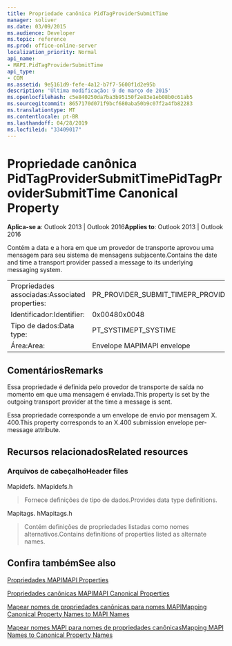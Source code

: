 ```yaml
---
title: Propriedade canônica PidTagProviderSubmitTime
manager: soliver
ms.date: 03/09/2015
ms.audience: Developer
ms.topic: reference
ms.prod: office-online-server
localization_priority: Normal
api_name:
- MAPI.PidTagProviderSubmitTime
api_type:
- COM
ms.assetid: 9e5161d9-fefe-4a12-b7f7-5600f1d2e95b
description: 'Última modificação: 9 de março de 2015'
ms.openlocfilehash: c5e840250da7ba3b95150f2e83e1eb08b0c61ab5
ms.sourcegitcommit: 8657170d071f9bcf680aba50b9c07f2a4fb82283
ms.translationtype: MT
ms.contentlocale: pt-BR
ms.lasthandoff: 04/28/2019
ms.locfileid: "33409017"
---
```

# <a name="pidtagprovidersubmittime-canonical-property"></a><span data-ttu-id="a23f5-103">Propriedade canônica PidTagProviderSubmitTime</span><span class="sxs-lookup"><span data-stu-id="a23f5-103">PidTagProviderSubmitTime Canonical Property</span></span>

  
  
<span data-ttu-id="a23f5-104">**Aplica-se a**: Outlook 2013 | Outlook 2016</span><span class="sxs-lookup"><span data-stu-id="a23f5-104">**Applies to**: Outlook 2013 | Outlook 2016</span></span> 
  
<span data-ttu-id="a23f5-105">Contém a data e a hora em que um provedor de transporte aprovou uma mensagem para seu sistema de mensagens subjacente.</span><span class="sxs-lookup"><span data-stu-id="a23f5-105">Contains the date and time a transport provider passed a message to its underlying messaging system.</span></span>
  
|||
|:-----|:-----|
|<span data-ttu-id="a23f5-106">Propriedades associadas:</span><span class="sxs-lookup"><span data-stu-id="a23f5-106">Associated properties:</span></span>  <br/> |<span data-ttu-id="a23f5-107">PR_PROVIDER_SUBMIT_TIME</span><span class="sxs-lookup"><span data-stu-id="a23f5-107">PR_PROVIDER_SUBMIT_TIME</span></span>  <br/> |
|<span data-ttu-id="a23f5-108">Identificador:</span><span class="sxs-lookup"><span data-stu-id="a23f5-108">Identifier:</span></span>  <br/> |<span data-ttu-id="a23f5-109">0x0048</span><span class="sxs-lookup"><span data-stu-id="a23f5-109">0x0048</span></span>  <br/> |
|<span data-ttu-id="a23f5-110">Tipo de dados:</span><span class="sxs-lookup"><span data-stu-id="a23f5-110">Data type:</span></span>  <br/> |<span data-ttu-id="a23f5-111">PT_SYSTIME</span><span class="sxs-lookup"><span data-stu-id="a23f5-111">PT_SYSTIME</span></span>  <br/> |
|<span data-ttu-id="a23f5-112">Área:</span><span class="sxs-lookup"><span data-stu-id="a23f5-112">Area:</span></span>  <br/> |<span data-ttu-id="a23f5-113">Envelope MAPI</span><span class="sxs-lookup"><span data-stu-id="a23f5-113">MAPI envelope</span></span>  <br/> |
   
## <a name="remarks"></a><span data-ttu-id="a23f5-114">Comentários</span><span class="sxs-lookup"><span data-stu-id="a23f5-114">Remarks</span></span>

<span data-ttu-id="a23f5-115">Essa propriedade é definida pelo provedor de transporte de saída no momento em que uma mensagem é enviada.</span><span class="sxs-lookup"><span data-stu-id="a23f5-115">This property is set by the outgoing transport provider at the time a message is sent.</span></span>
  
<span data-ttu-id="a23f5-116">Essa propriedade corresponde a um envelope de envio por mensagem X. 400.</span><span class="sxs-lookup"><span data-stu-id="a23f5-116">This property corresponds to an X.400 submission envelope per-message attribute.</span></span> 
  
## <a name="related-resources"></a><span data-ttu-id="a23f5-117">Recursos relacionados</span><span class="sxs-lookup"><span data-stu-id="a23f5-117">Related resources</span></span>

### <a name="header-files"></a><span data-ttu-id="a23f5-118">Arquivos de cabeçalho</span><span class="sxs-lookup"><span data-stu-id="a23f5-118">Header files</span></span>

<span data-ttu-id="a23f5-119">Mapidefs. h</span><span class="sxs-lookup"><span data-stu-id="a23f5-119">Mapidefs.h</span></span>
  
> <span data-ttu-id="a23f5-120">Fornece definições de tipo de dados.</span><span class="sxs-lookup"><span data-stu-id="a23f5-120">Provides data type definitions.</span></span>
    
<span data-ttu-id="a23f5-121">Mapitags. h</span><span class="sxs-lookup"><span data-stu-id="a23f5-121">Mapitags.h</span></span>
  
> <span data-ttu-id="a23f5-122">Contém definições de propriedades listadas como nomes alternativos.</span><span class="sxs-lookup"><span data-stu-id="a23f5-122">Contains definitions of properties listed as alternate names.</span></span>
    
## <a name="see-also"></a><span data-ttu-id="a23f5-123">Confira também</span><span class="sxs-lookup"><span data-stu-id="a23f5-123">See also</span></span>



[<span data-ttu-id="a23f5-124">Propriedades MAPI</span><span class="sxs-lookup"><span data-stu-id="a23f5-124">MAPI Properties</span></span>](mapi-properties.md)
  
[<span data-ttu-id="a23f5-125">Propriedades canônicas MAPI</span><span class="sxs-lookup"><span data-stu-id="a23f5-125">MAPI Canonical Properties</span></span>](mapi-canonical-properties.md)
  
[<span data-ttu-id="a23f5-126">Mapear nomes de propriedades canônicas para nomes MAPI</span><span class="sxs-lookup"><span data-stu-id="a23f5-126">Mapping Canonical Property Names to MAPI Names</span></span>](mapping-canonical-property-names-to-mapi-names.md)
  
[<span data-ttu-id="a23f5-127">Mapear nomes MAPI para nomes de propriedades canônicas</span><span class="sxs-lookup"><span data-stu-id="a23f5-127">Mapping MAPI Names to Canonical Property Names</span></span>](mapping-mapi-names-to-canonical-property-names.md)

